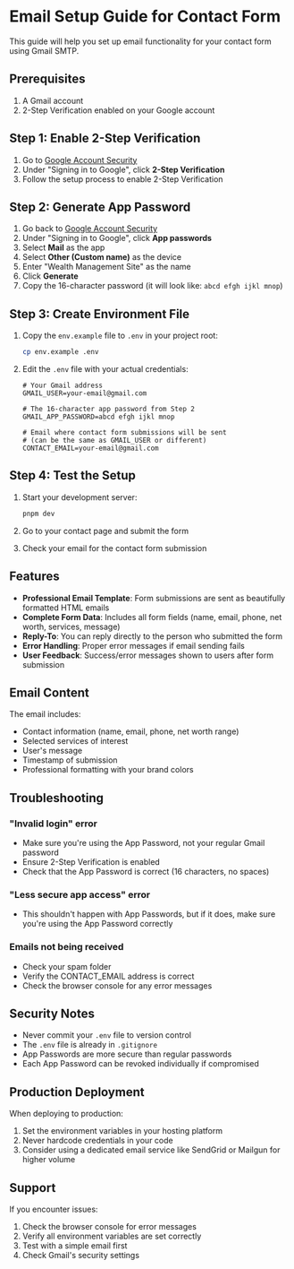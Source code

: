 # Email Setup Guide for Contact Form

This guide will help you set up email functionality for your contact form using Gmail SMTP.

## Prerequisites

1. A Gmail account
2. 2-Step Verification enabled on your Google account

## Step 1: Enable 2-Step Verification

1. Go to [Google Account Security](https://myaccount.google.com/security)
2. Under "Signing in to Google", click **2-Step Verification**
3. Follow the setup process to enable 2-Step Verification

## Step 2: Generate App Password

1. Go back to [Google Account Security](https://myaccount.google.com/security)
2. Under "Signing in to Google", click **App passwords**
3. Select **Mail** as the app
4. Select **Other (Custom name)** as the device
5. Enter "Wealth Management Site" as the name
6. Click **Generate**
7. Copy the 16-character password (it will look like: `abcd efgh ijkl mnop`)

## Step 3: Create Environment File

1. Copy the `env.example` file to `.env` in your project root:
   ```bash
   cp env.example .env
   ```

2. Edit the `.env` file with your actual credentials:
   ```env
   # Your Gmail address
   GMAIL_USER=your-email@gmail.com
   
   # The 16-character app password from Step 2
   GMAIL_APP_PASSWORD=abcd efgh ijkl mnop
   
   # Email where contact form submissions will be sent
   # (can be the same as GMAIL_USER or different)
   CONTACT_EMAIL=your-email@gmail.com
   ```

## Step 4: Test the Setup

1. Start your development server:
   ```bash
   pnpm dev
   ```

2. Go to your contact page and submit the form
3. Check your email for the contact form submission

## Features

- **Professional Email Template**: Form submissions are sent as beautifully formatted HTML emails
- **Complete Form Data**: Includes all form fields (name, email, phone, net worth, services, message)
- **Reply-To**: You can reply directly to the person who submitted the form
- **Error Handling**: Proper error messages if email sending fails
- **User Feedback**: Success/error messages shown to users after form submission

## Email Content

The email includes:
- Contact information (name, email, phone, net worth range)
- Selected services of interest
- User's message
- Timestamp of submission
- Professional formatting with your brand colors

## Troubleshooting

### "Invalid login" error
- Make sure you're using the App Password, not your regular Gmail password
- Ensure 2-Step Verification is enabled
- Check that the App Password is correct (16 characters, no spaces)

### "Less secure app access" error
- This shouldn't happen with App Passwords, but if it does, make sure you're using the App Password correctly

### Emails not being received
- Check your spam folder
- Verify the CONTACT_EMAIL address is correct
- Check the browser console for any error messages

## Security Notes

- Never commit your `.env` file to version control
- The `.env` file is already in `.gitignore`
- App Passwords are more secure than regular passwords
- Each App Password can be revoked individually if compromised

## Production Deployment

When deploying to production:
1. Set the environment variables in your hosting platform
2. Never hardcode credentials in your code
3. Consider using a dedicated email service like SendGrid or Mailgun for higher volume

## Support

If you encounter issues:
1. Check the browser console for error messages
2. Verify all environment variables are set correctly
3. Test with a simple email first
4. Check Gmail's security settings

